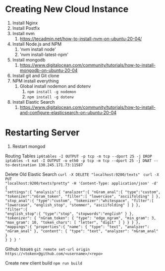 # Creating New Cloud Instance
1. Install Nginx
2. Install Postfix
3. Install nvm 
   1. https://tecadmin.net/how-to-install-nvm-on-ubuntu-20-04/
4. Install Node.js and NPM
   1. 'nvm install node'
   2. 'nvm install-latest-npm'
5. Install mongodb
   1. https://www.digitalocean.com/community/tutorials/how-to-install-mongodb-on-ubuntu-20-04
6. Install git and Git clone 
7. NPM install everything
   1. Global install nodemon and dotenv
      1. `npm install -g nodemon`
      2. `npm install -g dotenv`
8. Install Elastic Search
   1. https://www.digitalocean.com/community/tutorials/how-to-install-and-configure-elasticsearch-on-ubuntu-20-04

# Restarting Server
1. Restart mongod

Routing Tables
`ip6tables -I OUTPUT -p tcp -m tcp --dport 25 -j DROP`
`iptables -t nat -I OUTPUT -o eth0 -p tcp -m tcp --dport 25 -j DNAT --to-destination 130.245.171.73:11587`

Delete Old Elastic Search
`curl -X DELETE "localhost:9200/texts"`
<code>
curl -X PUT "localhost:9200/texts?pretty" -H 'Content-Type: application/json' -d'
{
   "settings":{
      "analysis":{
         "analyzer":{
            "nGram_anal":{ 
               "type":"custom",
               "tokenizer":"nGram_token",
               "filter":[
                  "lowercase",
                  "asciifolding"
               ]
            },
            "stop_anal":{ 
               "type":"custom",
               "tokenizer":"whitespace",
               "filter":[
                  "lowercase",
                  "english_stop",
                  "stemmer",
                  "asciifolding"
               ]
            }
         },
         "filter":{
            "english_stop":{
               "type":"stop",
               "stopwords":"_english_"
            }
         },
         "tokenizer": {
           "nGram_token": {
                 "type": "edge_ngram",
                 "min_gram": 3,
                 "max_gram": 10,
                 "token_chars": [
                   "letter",
                   "digit"
                 ]
            }
         }
      }
   },
   "mappings":{
     "properties":{
       "name": {
         "type": "text",
         "analyzer": "nGram_anal"
       },
       "content": {
         "type": "text",
         "analyzer": "nGram_anal"
       }
     }
   }
 }
'
</code>

Github Issues
`git remote set-url origin https://<token>@github.com/<username>/<repo>`

Create new client build
`npm run build`